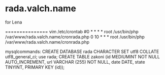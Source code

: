 rada.valch.name
===============

for Lena

===============
vim /etc/crontab
#0 *	* * *	root	/usr/bin/php /var/www/rada.valch.name/cronrada.php
0 10	* * *	root	/usr/bin/php /var/www/rada.valch.name/cronrada.php

mysqlcommands:
CREATE DATABASE rada CHARACTER SET utf8 COLLATE utf8_general_ci;
use rada;
CREATE TABLE zakoni (id MEDIUMINT NOT NULL AUTO_INCREMENT, url VARCHAR (255) NOT NULL, date DATE, state TINYINT, PRIMARY KEY (id));